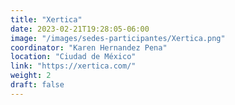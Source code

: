 ```yaml
---
title: "Xertica"
date: 2023-02-21T19:28:05-06:00
image: "/images/sedes-participantes/Xertica.png"
coordinator: "Karen Hernandez Pena" 
location: "Ciudad de México"
link: "https://xertica.com/"
weight: 2
draft: false
---
```



